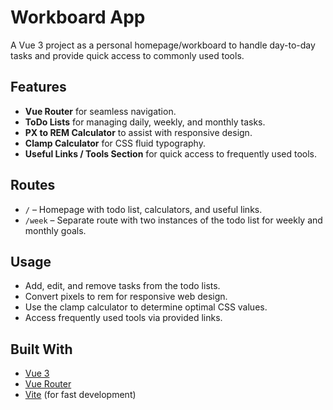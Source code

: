 # Workboard App

A Vue 3 project as a personal homepage/workboard to handle day-to-day tasks and provide quick access to commonly used tools.

## Features

- **Vue Router** for seamless navigation.
- **ToDo Lists** for managing daily, weekly, and monthly tasks.
- **PX to REM Calculator** to assist with responsive design.
- **Clamp Calculator** for CSS fluid typography.
- **Useful Links / Tools Section** for quick access to frequently used tools.

## Routes

- `/` – Homepage with todo list, calculators, and useful links.
- `/week` – Separate route with two instances of the todo list for weekly and monthly goals.

## Usage

- Add, edit, and remove tasks from the todo lists.
- Convert pixels to rem for responsive web design.
- Use the clamp calculator to determine optimal CSS values.
- Access frequently used tools via provided links.

## Built With

- [Vue 3](https://vuejs.org/)
- [Vue Router](https://router.vuejs.org/)
- [Vite](https://vitejs.dev/) (for fast development)
